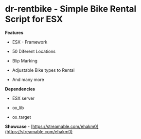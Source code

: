 # dr-rentbike - Simple Bike Rental Script for ESX

**Features**

- ESX - Framework

- 50 Diferent Locations

- Blip Marking

- Adjustable Bike types to Rental

- And many more

**Dependencies**

- ESX server

- ox_lib

- ox_target

**Showcase** - [https://streamable.com/ehakm0](https://streamable.com/ehakm0)

 
